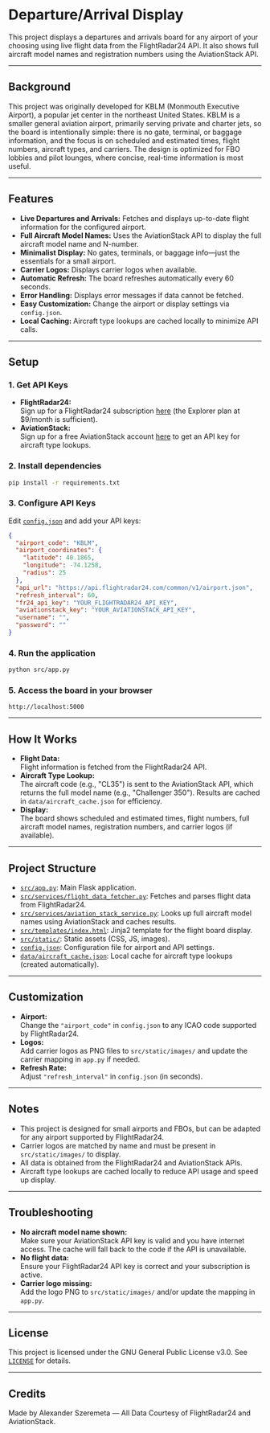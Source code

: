 # Departure/Arrival Display

This project displays a departures and arrivals board for any airport of your choosing using live flight data from the FlightRadar24 API. It also shows full aircraft model names and registration numbers using the AviationStack API.

---

## Background

This project was originally developed for KBLM (Monmouth Executive Airport), a popular jet center in the northeast United States. KBLM is a smaller general aviation airport, primarily serving private and charter jets, so the board is intentionally simple: there is no gate, terminal, or baggage information, and the focus is on scheduled and estimated times, flight numbers, aircraft types, and carriers. The design is optimized for FBO lobbies and pilot lounges, where concise, real-time information is most useful.

---

## Features

- **Live Departures and Arrivals:** Fetches and displays up-to-date flight information for the configured airport.
- **Full Aircraft Model Names:** Uses the AviationStack API to display the full aircraft model name and N-number.
- **Minimalist Display:** No gates, terminals, or baggage info—just the essentials for a small airport.
- **Carrier Logos:** Displays carrier logos when available.
- **Automatic Refresh:** The board refreshes automatically every 60 seconds.
- **Error Handling:** Displays error messages if data cannot be fetched.
- **Easy Customization:** Change the airport or display settings via `config.json`.
- **Local Caching:** Aircraft type lookups are cached locally to minimize API calls.

---

## Setup

### 1. Get API Keys

- **FlightRadar24:**  
  Sign up for a FlightRadar24 subscription [here](https://www.flightradar24.com/premium/) (the Explorer plan at $9/month is sufficient).
- **AviationStack:**  
  Sign up for a free AviationStack account [here](https://aviationstack.com/) to get an API key for aircraft type lookups.

### 2. Install dependencies

```bash
pip install -r requirements.txt
```

### 3. Configure API Keys

Edit [`config.json`](config.json) and add your API keys:

```json
{
  "airport_code": "KBLM",
  "airport_coordinates": {
    "latitude": 40.1865,
    "longitude": -74.1258,
    "radius": 25
  },
  "api_url": "https://api.flightradar24.com/common/v1/airport.json",
  "refresh_interval": 60,
  "fr24_api_key": "YOUR_FLIGHTRADAR24_API_KEY",
  "aviationstack_key": "YOUR_AVIATIONSTACK_API_KEY",
  "username": "",
  "password": ""
}
```

### 4. Run the application

```bash
python src/app.py
```

### 5. Access the board in your browser

```
http://localhost:5000
```

---

## How It Works

- **Flight Data:**  
  Flight information is fetched from the FlightRadar24 API.
- **Aircraft Type Lookup:**  
  The aircraft code (e.g., "CL35") is sent to the AviationStack API, which returns the full model name (e.g., "Challenger 350"). Results are cached in `data/aircraft_cache.json` for efficiency.
- **Display:**  
  The board shows scheduled and estimated times, flight numbers, full aircraft model names, registration numbers, and carrier logos (if available).

---

## Project Structure

- [`src/app.py`](src/app.py): Main Flask application.
- [`src/services/flight_data_fetcher.py`](src/services/flight_data_fetcher.py): Fetches and parses flight data from FlightRadar24.
- [`src/services/aviation_stack_service.py`](src/services/aviation_stack_service.py): Looks up full aircraft model names using AviationStack and caches results.
- [`src/templates/index.html`](src/templates/index.html): Jinja2 template for the flight board display.
- [`src/static/`](src/static/): Static assets (CSS, JS, images).
- [`config.json`](config.json): Configuration file for airport and API settings.
- [`data/aircraft_cache.json`](data/aircraft_cache.json): Local cache for aircraft type lookups (created automatically).

---

## Customization

- **Airport:**  
  Change the `"airport_code"` in `config.json` to any ICAO code supported by FlightRadar24.
- **Logos:**  
  Add carrier logos as PNG files to `src/static/images/` and update the carrier mapping in `app.py` if needed.
- **Refresh Rate:**  
  Adjust `"refresh_interval"` in `config.json` (in seconds).

---

## Notes

- This project is designed for small airports and FBOs, but can be adapted for any airport supported by FlightRadar24.
- Carrier logos are matched by name and must be present in `src/static/images/` to display.
- All data is obtained from the FlightRadar24 and AviationStack APIs.
- Aircraft type lookups are cached locally to reduce API usage and speed up display.

---

## Troubleshooting

- **No aircraft model name shown:**  
  Make sure your AviationStack API key is valid and you have internet access. The cache will fall back to the code if the API is unavailable.
- **No flight data:**  
  Ensure your FlightRadar24 API key is correct and your subscription is active.
- **Carrier logo missing:**  
  Add the logo PNG to `src/static/images/` and/or update the mapping in `app.py`.

---

## License

This project is licensed under the GNU General Public License v3.0. See [`LICENSE`](LICENSE) for details.

---

## Credits

Made by Alexander Szeremeta — All Data Courtesy of FlightRadar24 and AviationStack.
